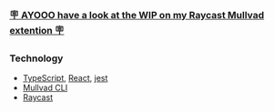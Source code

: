 ### [🪧 AYOOO have a look at the WIP on my Raycast Mullvad extention 🪧](https://github.com/raycast/extensions/pull/5070)

### Technology
- [TypeScript](https://www.typescriptlang.org/), [React](https://reactjs.org/), [jest](https://jestjs.io/)
- [Mullvad CLI](https://mullvad.net/en/help/how-use-mullvad-cli/)
- [Raycast](https://developers.raycast.com/)

